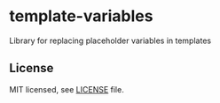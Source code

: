 # template-variables
Library for replacing placeholder variables in templates

## License

MIT licensed, see [LICENSE](./LICENSE) file.
